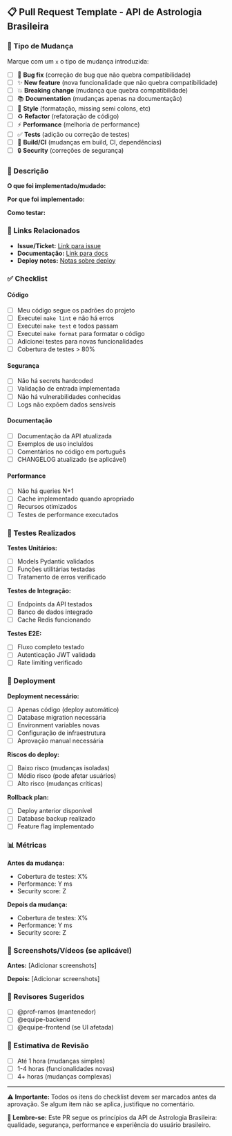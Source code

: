 ## 📋 Pull Request Template - API de Astrologia Brasileira

### 🎯 Tipo de Mudança
Marque com um `x` o tipo de mudança introduzida:
- [ ] 🐛 **Bug fix** (correção de bug que não quebra compatibilidade)
- [ ] ✨ **New feature** (nova funcionalidade que não quebra compatibilidade)
- [ ] 💥 **Breaking change** (mudança que quebra compatibilidade)
- [ ] 📚 **Documentation** (mudanças apenas na documentação)
- [ ] 🎨 **Style** (formatação, missing semi colons, etc)
- [ ] ♻️ **Refactor** (refatoração de código)
- [ ] ⚡ **Performance** (melhoria de performance)
- [ ] ✅ **Tests** (adição ou correção de testes)
- [ ] 🔧 **Build/CI** (mudanças em build, CI, dependências)
- [ ] 🔒 **Security** (correções de segurança)

### 📝 Descrição

**O que foi implementado/mudado:**

**Por que foi implementado:**

**Como testar:**

### 🔗 Links Relacionados

- **Issue/Ticket:** [Link para issue](#)
- **Documentação:** [Link para docs](#)
- **Deploy notes:** [Notas sobre deploy](#)

### ✅ Checklist

#### Código
- [ ] Meu código segue os padrões do projeto
- [ ] Executei `make lint` e não há erros
- [ ] Executei `make test` e todos passam
- [ ] Executei `make format` para formatar o código
- [ ] Adicionei testes para novas funcionalidades
- [ ] Cobertura de testes > 80%

#### Segurança
- [ ] Não há secrets hardcoded
- [ ] Validação de entrada implementada
- [ ] Não há vulnerabilidades conhecidas
- [ ] Logs não expõem dados sensíveis

#### Documentação
- [ ] Documentação da API atualizada
- [ ] Exemplos de uso incluídos
- [ ] Comentários no código em português
- [ ] CHANGELOG atualizado (se aplicável)

#### Performance
- [ ] Não há queries N+1
- [ ] Cache implementado quando apropriado
- [ ] Recursos otimizados
- [ ] Testes de performance executados

### 🧪 Testes Realizados

**Testes Unitários:**
- [ ] Models Pydantic validados
- [ ] Funções utilitárias testadas
- [ ] Tratamento de erros verificado

**Testes de Integração:**
- [ ] Endpoints da API testados
- [ ] Banco de dados integrado
- [ ] Cache Redis funcionando

**Testes E2E:**
- [ ] Fluxo completo testado
- [ ] Autenticação JWT validada
- [ ] Rate limiting verificado

### 🚀 Deployment

**Deployment necessário:**
- [ ] Apenas código (deploy automático)
- [ ] Database migration necessária
- [ ] Environment variables novas
- [ ] Configuração de infraestrutura
- [ ] Aprovação manual necessária

**Riscos do deploy:**
- [ ] Baixo risco (mudanças isoladas)
- [ ] Médio risco (pode afetar usuários)
- [ ] Alto risco (mudanças críticas)

**Rollback plan:**
- [ ] Deploy anterior disponível
- [ ] Database backup realizado
- [ ] Feature flag implementado

### 📊 Métricas

**Antes da mudança:**
- Cobertura de testes: X%
- Performance: Y ms
- Security score: Z

**Depois da mudança:**
- Cobertura de testes: X%
- Performance: Y ms
- Security score: Z

### 🎨 Screenshots/Vídeos (se aplicável)

**Antes:**
[Adicionar screenshots]

**Depois:**
[Adicionar screenshots]

### 👥 Revisores Sugeridos

- [ ] @prof-ramos (mantenedor)
- [ ] @equipe-backend
- [ ] @equipe-frontend (se UI afetada)

### 📅 Estimativa de Revisão

- [ ] Até 1 hora (mudanças simples)
- [ ] 1-4 horas (funcionalidades novas)
- [ ] 4+ horas (mudanças complexas)

---

**⚠️ Importante:** Todos os itens do checklist devem ser marcados antes da aprovação. Se algum item não se aplica, justifique no comentário.

**🎯 Lembre-se:** Este PR segue os princípios da API de Astrologia Brasileira: qualidade, segurança, performance e experiência do usuário brasileiro.